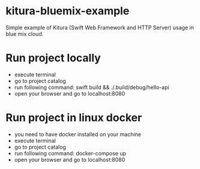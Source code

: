 # kitura-bluemix-example
Simple example of Kitura (Swift Web Framework and HTTP Server) usage in blue mix cloud.

# Run project locally
- execute terminal
- go to project catalog
- run following command: swift build && ./.build/debug/hello-api
- open your browser and go to localhost:8080

# Run project in linux docker
- you need to have docker installed on your machine
- execute terminal
- go to project catalog
- run following command: docker-compose up
- open your browser and go to localhost:8080
